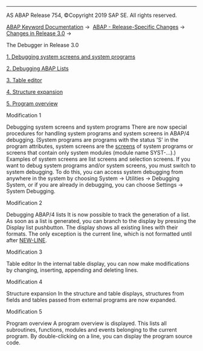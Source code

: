   

* * *

AS ABAP Release 754, ©Copyright 2019 SAP SE. All rights reserved.

[ABAP Keyword Documentation](javascript:call_link\('abenabap.htm'\)) →  [ABAP - Release-Specific Changes](javascript:call_link\('abennews.htm'\)) →  [Changes in Release 3.0](javascript:call_link\('abennews-30.htm'\)) → 

The Debugger in Release 3.0

[1\. Debugging system screens and system programs](#!ABAP_MODIFICATION_1@1@)

[2\. Debugging ABAP Lists](#!ABAP_MODIFICATION_2@2@)

[3\. Table editor](#!ABAP_MODIFICATION_3@3@)

[4\. Structure expansion](#!ABAP_MODIFICATION_4@4@)

[5\. Program overview](#!ABAP_MODIFICATION_5@5@)

Modification 1

Debugging system screens and system programs
There are now special procedures for handling system programs and system screens in ABAP/4 debugging. (System programs are programs with the status 'S' in the program attributes, system screens are the [screens](javascript:call_link\('abendynpro_glosry.htm'\) "Glossary Entry") of system programs or screens that contain only system modules (module name SYST\-...).)
Examples of system screens are list screens and selection screens.
If you want to debug system programs and/or system screens, you must switch to system debugging. To do this, you can access system debugging from anywhere in the system by choosing System → Utilities → Debugging System, or if you are already in debugging, you can choose Settings → System Debugging.

Modification 2

Debugging ABAP/4 lists
It is now possible to track the generation of a list. As soon as a list is generated, you can branch to the display by pressing the Display list pushbutton. The display shows all existing lines with their formats. The only exception is the current line, which is not formatted until after [NEW-LINE](javascript:call_link\('abapnew-line.htm'\)).

Modification 3

Table editor
In the internal table display, you can now make modifications by changing, inserting, appending and deleting lines.

Modification 4

Structure expansion
In the structure and table displays, structures from fields and tables passed from external programs are now expanded.

Modification 5

Program overview
A program overview is displayed. This lists all subroutines, functions, modules and events belonging to the current program. By double-clicking on a line, you can display the program source code.